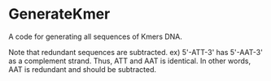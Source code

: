 # GenerateKmer

A code for generating all sequences of Kmers DNA.

Note that redundant sequences are subtracted.
ex) 5'-ATT-3' has 5'-AAT-3' as a complement strand. Thus, ATT and AAT is identical. In other words, AAT is redundant and should be subtracted.


